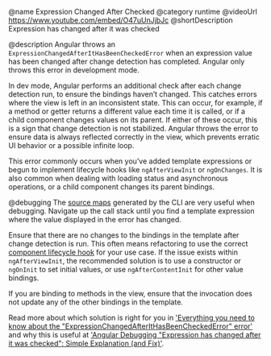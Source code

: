@name Expression Changed After Checked
@category runtime
@videoUrl https://www.youtube.com/embed/O47uUnJjbJc
@shortDescription Expression has changed after it was checked

@description
Angular throws an `ExpressionChangedAfterItHasBeenCheckedError` when an expression value has been changed after change detection has completed. Angular only throws this error in development mode. 

In dev mode, Angular performs an additional check after each change detection run, to ensure the bindings haven’t changed. This catches errors where the view is left in an inconsistent state. This can occur, for example, if a method or getter returns a different value each time it is called, or if a child component changes values on its parent. If either of these occur, this is a sign that change detection is not stabilized. Angular throws the error to ensure data is always reflected correctly in the view, which prevents erratic UI behavior or a possible infinite loop.

This error commonly occurs when you’ve added template expressions or begun to implement lifecycle hooks like `ngAfterViewInit` or `ngOnChanges`. It is also common when dealing with loading status and asynchronous operations, or a child component changes its parent bindings.

@debugging
The [source maps](https://developer.mozilla.org/en-US/docs/Tools/Debugger/How_to/Use_a_source_map) generated by the CLI are very useful when debugging. Navigate up the call stack until you find a template expression where the value displayed in the error has changed.

Ensure that there are no changes to the bindings in the template after change detection is run. This often means refactoring to use the correct [component lifecycle hook](https://angular.io/guide/lifecycle-hooks) for your use case. If the issue exists within `ngAfterViewInit`, the recommended solution is to use a constructor or `ngOnInit` to set initial values, or use `ngAfterContentInit` for other value bindings.

If you are binding to methods in the view, ensure that the invocation does not update any of the other bindings in the template. 

Read more about which solution is right for you in ['Everything you need to know about the "ExpressionChangedAfterItHasBeenCheckedError" error'](https://indepth.dev/everything-you-need-to-know-about-the-expressionchangedafterithasbeencheckederror-error/) and why this is useful at ['Angular Debugging "Expression has changed after it was checked": Simple Explanation (and Fix)'](https://blog.angular-university.io/angular-debugging/).